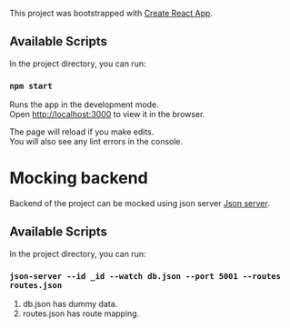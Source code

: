 This project was bootstrapped with
[Create React App](https://github.com/facebook/create-react-app).

## Available Scripts

In the project directory, you can run:

### `npm start`

Runs the app in the development mode.<br /> Open
[http://localhost:3000](http://localhost:3000) to view it in the browser.

The page will reload if you make edits.<br /> You will also see any lint errors
in the console.


# Mocking backend

Backend of the project can be mocked using json server  [Json server](https://github.com/typicode/json-server).

## Available Scripts

In the project directory, you can run:

### `json-server --id _id --watch db.json --port 5001 --routes routes.json`


1. db.json has dummy data.
2. routes.json has route mapping.
